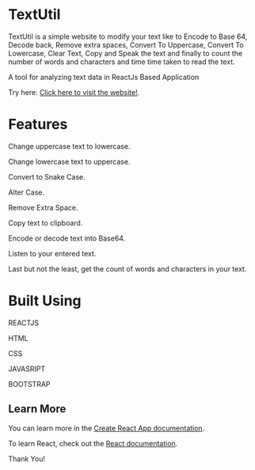 # TextUtil
TextUtil is a simple website to modify your text like to Encode to Base 64, Decode back, Remove extra spaces, Convert To Uppercase, Convert To Lowercase, Clear Text, Copy and Speak the text and finally to count the number of words and characters and time time taken to read the text.

A tool for analyzing text data in ReactJs Based Application


Try here: [Click here to visit the website!](https://namrataach.github.io/TextUtil/).
##
# Features

Change uppercase text to lowercase.

Change lowercase text to uppercase.

Convert to Snake Case.

Alter Case.

Remove Extra Space.

Copy text to clipboard.

Encode or decode text into Base64.

Listen to your entered text.

Last but not the least, get the count of words and characters in your text.

##
# Built Using

REACTJS

HTML

CSS

JAVASRIPT

BOOTSTRAP

##
## Learn More

You can learn more in the [Create React App documentation](https://facebook.github.io/create-react-app/docs/getting-started).

To learn React, check out the [React documentation](https://reactjs.org/).

Thank You!
#
